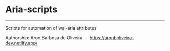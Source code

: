 # Aria-scripts
------------------------
Scripts for automation of wai-aria attributes

Authorship: Aron Barbosa de Oliveira — https://aronboliveira-dev.netlify.app/
